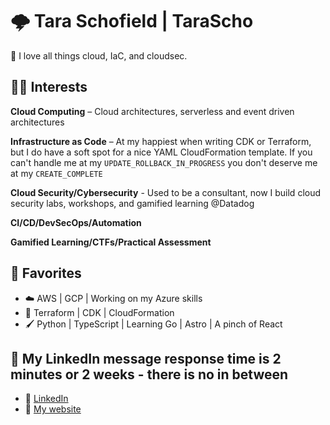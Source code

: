 # 🌩️ Tara Schofield | TaraScho  

👋 I love all things cloud, IaC, and cloudsec.

## 👩‍💻 Interests

**Cloud Computing** – Cloud architectures, serverless and event driven architectures

**Infrastructure as Code** – At my happiest when writing CDK or Terraform, but I do have a soft spot for a nice YAML CloudFormation template. If you can't handle me at my `UPDATE_ROLLBACK_IN_PROGRESS` you don't deserve me at my `CREATE_COMPLETE`

**Cloud Security/Cybersecurity** - Used to be a consultant, now I build cloud security labs, workshops, and gamified learning @Datadog

**CI/CD/DevSecOps/Automation** 

**Gamified Learning/CTFs/Practical Assessment** 

## 🔧 Favorites 

- ☁️ AWS | GCP | Working on my Azure skills  
- 📜 Terraform | CDK | CloudFormation
- 🖌️ Python | TypeScript | Learning Go | Astro | A pinch of React

## 💬 My LinkedIn message response time is 2 minutes or 2 weeks - there is no in between

- 💼 [LinkedIn](https://www.linkedin.com/in/tarascho/)
- 🌸 [My website](https://tara.cloud)

